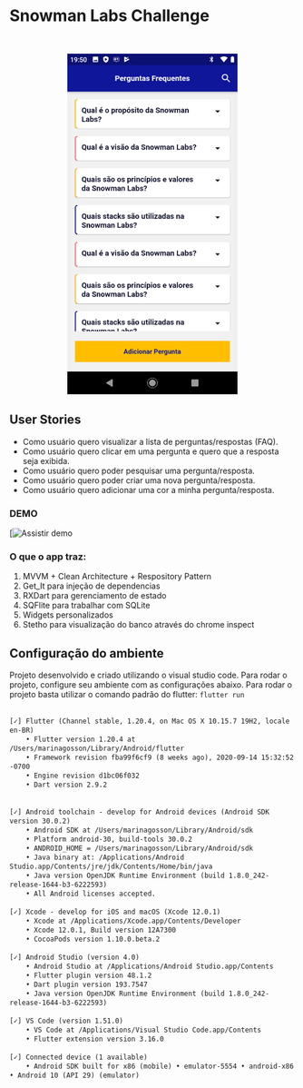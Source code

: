 Snowman Labs Challenge
===

<br />
<p align="center">
  <a href="https://github.com/marinagosson/snowman-flutter">
    <img src="entregaveis/Screenshot_20201107-195059.png" alt="Logo" width="300" height="600">
  </a>

</p>

## User Stories

* Como usuário quero visualizar a lista de perguntas/respostas (FAQ).
* Como usuário quero clicar em uma pergunta e quero que a resposta seja exibida.
* Como usuário quero poder pesquisar uma pergunta/resposta.
* Como usuário quero poder criar uma nova pergunta/resposta.
* Como usuário quero adicionar uma cor a minha pergunta/resposta.

### DEMO

[![Assistir demo](https://youtu.be/BaZ5OJ2feAA)

### O que o app traz:

1. MVVM + Clean Architecture + Respository Pattern
2. Get_It para injeção de dependencias
3. RXDart para gerenciamento de estado
4. SQFlite para trabalhar com SQLite
5. Widgets personalizados
6. Stetho para visualização do banco através do chrome inspect

## Configuração do ambiente

Projeto desenvolvido e criado utilizando o visual studio code. Para rodar o projeto, configure seu ambiente com as configurações abaixo. Para rodar o projeto basta utilizar o comando padrão do flutter: `flutter run`

```

[✓] Flutter (Channel stable, 1.20.4, on Mac OS X 10.15.7 19H2, locale en-BR)
    • Flutter version 1.20.4 at /Users/marinagosson/Library/Android/flutter
    • Framework revision fba99f6cf9 (8 weeks ago), 2020-09-14 15:32:52 -0700
    • Engine revision d1bc06f032
    • Dart version 2.9.2

 
[✓] Android toolchain - develop for Android devices (Android SDK version 30.0.2)
    • Android SDK at /Users/marinagosson/Library/Android/sdk
    • Platform android-30, build-tools 30.0.2
    • ANDROID_HOME = /Users/marinagosson/Library/Android/sdk
    • Java binary at: /Applications/Android Studio.app/Contents/jre/jdk/Contents/Home/bin/java
    • Java version OpenJDK Runtime Environment (build 1.8.0_242-release-1644-b3-6222593)
    • All Android licenses accepted.

[✓] Xcode - develop for iOS and macOS (Xcode 12.0.1)
    • Xcode at /Applications/Xcode.app/Contents/Developer
    • Xcode 12.0.1, Build version 12A7300
    • CocoaPods version 1.10.0.beta.2

[✓] Android Studio (version 4.0)
    • Android Studio at /Applications/Android Studio.app/Contents
    • Flutter plugin version 48.1.2
    • Dart plugin version 193.7547
    • Java version OpenJDK Runtime Environment (build 1.8.0_242-release-1644-b3-6222593)

[✓] VS Code (version 1.51.0)
    • VS Code at /Applications/Visual Studio Code.app/Contents
    • Flutter extension version 3.16.0

[✓] Connected device (1 available)
    • Android SDK built for x86 (mobile) • emulator-5554 • android-x86 • Android 10 (API 29) (emulator)

```